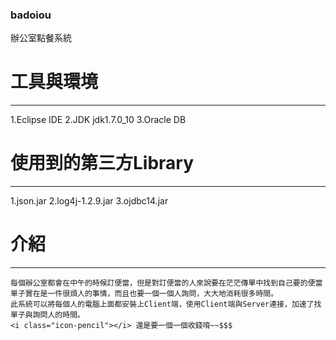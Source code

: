 ### badoiou
辦公室點餐系統

# 工具與環境
------------
<i class="icon-cog"></i>
1.Eclipse IDE
2.JDK jdk1.7.0_10
3.Oracle DB

# 使用到的第三方Library
-----------------------
 <i class="icon-file"></i>
1.json.jar
2.log4j-1.2.9.jar
3.ojdbc14.jar

# 介紹
------
```
每個辦公室都會在中午的時候訂便當，但是對訂便當的人來說要在茫茫傳單中找到自己要的便當單子實在是一件很煩人的事情，而且也要一個一個人詢問，大大地消耗很多時間。
此系統可以將每個人的電腦上面都安裝上Client端，使用Client端與Server連接，加速了找單子與詢問人的時間。
<i class="icon-pencil"></i> 還是要一個一個收錢唷~~$$$
```